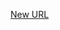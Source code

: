 



[New URL](../file-___home_harshil_Desktop_open-source_palisadoes_talawa_lib_widgets_post_modal/)


